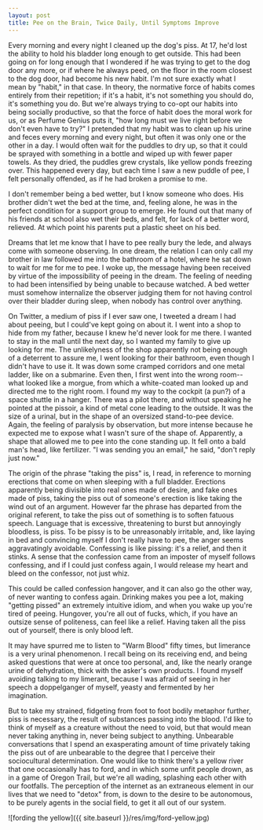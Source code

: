 ```yaml
---
layout: post
title: Pee on the Brain, Twice Daily, Until Symptoms Improve
---
```


Every morning and every night I cleaned up the dog's piss. At 17, he'd lost the ability to hold his bladder long enough to get outside. This had been going on for long enough that I wondered if he was trying to get to the dog door any more, or if where he always peed, on the floor in the room closest to the dog door, had become his new habit. I'm not sure exactly what I mean by "habit," in that case. In theory, the normative force of habits comes entirely from their repetition; if it's a habit, it's not something you should do, it's something you do. But we're always trying to co-opt our habits into being socially productive, so that the force of habit does the moral work for us, or as Perfume Genius puts it, "how long must we live right before we don't even have to try?" I pretended that my habit was to clean up his urine and feces every morning and every night, but often it was only one or the other in a day. I would often wait for the puddles to dry up, so that it could be sprayed with something in a bottle and wiped up with fewer paper towels. As they dried, the puddles grew crystals, like yellow ponds freezing over. This happened every day, but each time I saw a new puddle of pee, I felt personally offended, as if he had broken a promise to me.

I don't remember being a bed wetter, but I know someone who does. His brother didn't wet the bed at the time, and, feeling alone, he was in the perfect condition for a support group to emerge. He found out that many of his friends at school also wet their beds, and felt, for lack of a better word, relieved. At which point his parents put a plastic sheet on his bed.

Dreams that let me know that I have to pee really bury the lede, and always come with someone observing. In one dream, the relation I can only call my brother in law followed me into the bathroom of a hotel, where he sat down to wait for me for me to pee. I woke up, the message having been received by virtue of the impossibility of peeing in the dream. The feeling of needing to had been intensified by being unable to because watched. A bed wetter must somehow internalize the observer judging them for not having control over their bladder during sleep, when nobody has control over anything.

On Twitter, a medium of piss if I ever saw one, I tweeted a dream I had about peeing, but I could've kept going on about it. I went into a shop to hide from my father, because I knew he'd never look for me there. I wanted to stay in the mall until the next day, so I wanted my family to give up looking for me. The unlikelyness of the shop apparently not being enough of a deterrent to assure me, I went looking for their bathroom, even though I didn't have to use it. It was down some cramped corridors and one metal ladder, like on a submarine. Even then, I first went into the wrong room--what looked like a morgue, from which a white-coated man looked up and directed me to the right room. I found my way to the cockpit (a pun?) of a space shuttle in a hanger. There was a pilot there, and without speaking he pointed at the pissoir, a kind of metal cone leading to the outside. It was the size of a urinal, but in the shape of an oversized stand-to-pee device. Again, the feeling of paralysis by observation, but more intense because he expected me to expose what I wasn't sure of the shape of. Apparently, a shape that allowed me to pee into the cone standing up. It fell onto a bald man's head, like fertilizer. "I was sending you an email," he said, "don't reply just now."

The origin of the phrase "taking the piss" is, I read, in reference to morning erections that come on when sleeping with a full bladder. Erections apparently being divisible into real ones made of desire, and fake ones made of piss, taking the piss out of someone's erection is like taking the wind out of an argument. However far the phrase has departed from the original referent, to take the piss out of something is to soften fatuous speech. Language that is excessive, threatening to burst but annoyingly bloodless, is piss. To be pissy is to be unreasonably irritable, and, like laying in bed and convincing myself I don't really have to pee, the anger seems aggravatingly avoidable. Confessing is like pissing: it's a relief, and then it stinks. A sense that the confession came from an imposter of myself follows confessing, and if I could just confess again, I would release my heart and bleed on the confessor, not just whiz.

This could be called confession hangover, and it can also go the other way, of never wanting to confess again. Drinking makes you pee a lot, making "getting pissed" an extremely intuitive idiom, and when you wake up you're tired of peeing. Hungover, you're all out of fucks, which, if you have an outsize sense of politeness, can feel like a relief. Having taken all the piss out of yourself, there is only blood left.

It may have spurred me to listen to "Warm Blood" fifty times, but limerance is a very urinal phenomenon. I recall being on its receiving end, and being asked questions that were at once too personal, and, like the nearly orange urine of dehydration, thick with the asker's own products. I found myself avoiding talking to my limerant, because I was afraid of seeing in her speech a doppelganger of myself, yeasty and fermented by her imagination.

But to take my strained, fidgeting from foot to foot bodily metaphor further, piss is necessary, the result of substances passing into the blood. I'd like to think of myself as a creature without the need to void, but that would mean never taking anything in, never being subject to anything. Unbearable conversations that I spend an exasperating amount of time privately taking the piss out of are unbearable to the degree that I perceive their sociocultural determination. One would like to think there's a yellow river that one occasionally has to ford, and in which some unfit people drown, as in a game of Oregon Trail, but we're all wading, splashing each other with our footfalls. The perception of the internet as an extraneous element in our lives that we need to "detox" from, is down to the desire to be autonomous, to be purely agents in the social field, to get it all out of our system.

![fording the yellow]({{ site.baseurl }}/res/img/ford-yellow.jpg)